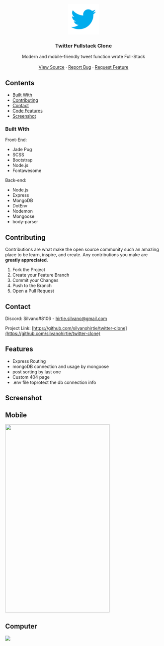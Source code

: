 
<!-- PROJECT LOGO -->
<p align="center">
  <a href="https://github.com/silvanohirtie/twitter-clone">
    <img width="100px" height="98px"src="twitter.png" alt="Logo">
  </a>
  <h3 align="center">Twitter Fullstack Clone</h3>

  <p align="center">
    Modern and mobile-friendly tweet function wrote Full-Stack
    <br />
    <br />
    <a href="https://github.com/silvanohirtie/twitter-clone/blob/master/server.js">View Source</a>
    ·
    <a href="https://github.com/silvanohirtie/twitter-clone/issues">Report Bug</a>
    ·
    <a href="https://github.com/silvanohirtie/twitter-clone/issues">Request Feature</a>
  </p>
</p>



<!-- TABLE OF CONTENTS -->
## Contents

* [Built With](#built-with)
* [Contributing](#contributing)
* [Contact](#contact)
* [Code Features](#features)
* [Screenshot](#screenshot)


### Built With
Front-End:
* Jade Pug
* SCSS
* Bootstrap
* Node.js
* Fontawesome

Back-end:
* Node.js
* Express
* MongoDB
* DotEnv
* Nodemon
* Mongoose
* body-parser
<!-- CONTRIBUTING -->
## Contributing

Contributions are what make the open source community such an amazing place to be learn, inspire, and create. Any contributions you make are **greatly appreciated**.

1. Fork the Project
2. Create your Feature Branch 
3. Commit your Changes 
4. Push to the Branch
5. Open a Pull Request


<!-- CONTACT -->
## Contact

Discord: Silvano#8106 - hirtie.silvano@gmail.com

Project Link: [https://github.com/silvanohirtie/twitter-clone](https://github.com/silvanohirtie/twitter-clone)

<!-- Features -->
## Features
* Express Routing
* mongoDB connection and usage by mongoose
* post sorting by last one
* Custom 404 page
* .env file toprotect the db connection info
<!-- screenshot -->
## Screenshot
<!-- Mobile -->
## Mobile
<img height="604" width="336" src="https://i.imgur.com/Exuu6QH.jpg">

<!-- Computer -->
## Computer
<img src="https://i.imgur.com/hZy0LuH.png">

